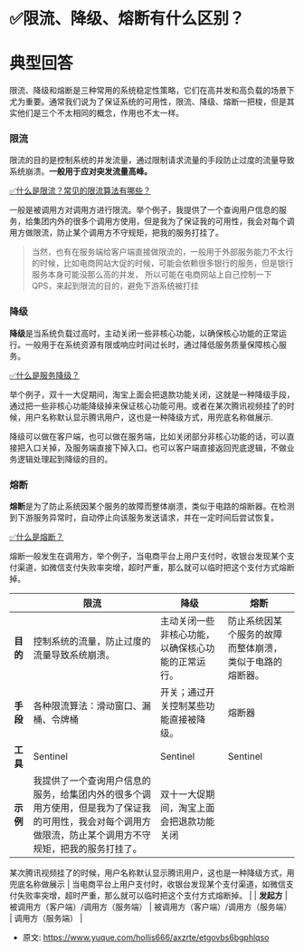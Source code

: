 # ✅限流、降级、熔断有什么区别？
<!--page header-->

<a name="beq3t"></a>
# 典型回答

限流、降级和熔断是三种常用的系统稳定性策略，它们在高并发和高负载的场景下尤为重要。通常我们说为了保证系统的可用性，限流、降级、熔断一把梭，但是其实他们是三个不太相同的概念，作用也不太一样。

<a name="U9JJy"></a>
### 限流

限流的目的是控制系统的并发流量，通过限制请求流量的手段防止过度的流量导致系统崩溃。**一般用于应对突发流量高峰。**

[✅什么是限流？常见的限流算法有哪些？](https://www.yuque.com/hollis666/axzrte/aw1zho?view=doc_embed)

一般是被调用方对调用方进行限流。举个例子，我提供了一个查询用户信息的服务，给集团内外的很多个调用方使用，但是我为了保证我的可用性，我会对每个调用方做限流，防止某个调用方不守规矩，把我的服务打挂了。

> 当然，也有在服务端给客户端直接做限流的，一般用于外部服务能力不太行的时候，比如电商网站大促的时候，可能会依赖很多银行的服务，但是银行服务本身可能没那么高的并发， 所以可能在电商网站上自己控制一下QPS，来起到限流的目的，避免下游系统被打挂


<a name="CIjt2"></a>
### 降级

**降级**是当系统负载过高时，主动关闭一些非核心功能，以确保核心功能的正常运行。一般用于在系统资源有限或响应时间过长时，通过降低服务质量保障核心服务。

[✅什么是服务降级？](https://www.yuque.com/hollis666/axzrte/eukvb5?view=doc_embed)

举个例子，双十一大促期间，淘宝上面会把退款功能关闭，这就是一种降级手段，通过把一些非核心功能降级掉来保证核心功能可用。或者在某次腾讯视频挂了的时候，用户名称默认显示腾讯用户，这也是一种降级方式，用兜底名称做展示.

降级可以做在客户端，也可以做在服务端，比如关闭部分非核心功能的话，可以直接把入口关掉，及服务端直接下掉入口。也可以客户端直接返回兜底逻辑，不做业务逻辑处理起到降级的目的。
<a name="nFAuT"></a>
### 熔断

**熔断**是为了防止系统因某个服务的故障而整体崩溃，类似于电路的熔断器。在检测到下游服务异常时，自动停止向该服务发送请求，并在一定时间后尝试恢复。

[✅什么是熔断？](https://www.yuque.com/hollis666/axzrte/fdequc?view=doc_embed)

熔断一般发生在调用方，举个例子，当电商平台上用户支付时，收银台发现某个支付渠道，如微信支付失败率突增，超时严重，那么就可以临时把这个支付方式熔断掉。


|  | **限流** | **降级** | **熔断** |
| --- | --- | --- | --- |
| **目的** | 控制系统的流量，防止过度的流量导致系统崩溃。 | 主动关闭一些非核心功能，以确保核心功能的正常运行。 | 防止系统因某个服务的故障而整体崩溃，类似于电路的熔断器。 |
| **手段** | 各种限流算法：滑动窗口、漏桶、令牌桶 | 开关；通过开关控制某些功能直接被降级。 | 熔断器 |
| **工具** | Sentinel | Sentinel | Sentinel |
| **示例** | 我提供了一个查询用户信息的服务，给集团内外的很多个调用方使用，但是我为了保证我的可用性，我会对每个调用方做限流，防止某个调用方不守规矩，把我的服务打挂了。 | 双十一大促期间，淘宝上面会把退款功能关闭

某次腾讯视频挂了的时候，用户名称默认显示腾讯用户，这也是一种降级方式，用兜底名称做展示 | 当电商平台上用户支付时，收银台发现某个支付渠道，如微信支付失败率突增，超时严重，那么就可以临时把这个支付方式熔断掉。 |
| **发起方** | 被调用方（客户端）/调用方（服务端） | 被调用方（客户端）/调用方（服务端） | 调用方（服务端） |




<!--page footer-->
- 原文: <https://www.yuque.com/hollis666/axzrte/etgovbs6bgphlqso>